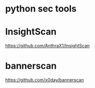 python sec tools
===========

InsightScan
====
https://github.com/AnthraX1/InsightScan

bannerscan
====
https://github.com/x0day/bannerscan
                        
